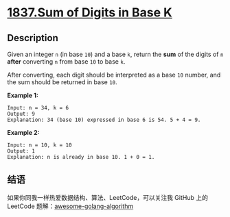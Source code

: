 # [1837.Sum of Digits in Base K][title]

## Description
Given an integer `n` (in base `10`) and a base `k`, return the **sum** of the digits of `n` **after** converting `n` from base `10` to base `k`.

After converting, each digit should be interpreted as a base `10` number, and the sum should be returned in base `10`.

**Example 1:**

```
Input: n = 34, k = 6
Output: 9
Explanation: 34 (base 10) expressed in base 6 is 54. 5 + 4 = 9.
```

**Example 2:**

```
Input: n = 10, k = 10
Output: 1
Explanation: n is already in base 10. 1 + 0 = 1.
```

## 结语

如果你同我一样热爱数据结构、算法、LeetCode，可以关注我 GitHub 上的 LeetCode 题解：[awesome-golang-algorithm][me]

[title]: https://leetcode.com/problems/sum-of-digits-in-base-k/
[me]: https://github.com/kylesliu/awesome-golang-algorithm

